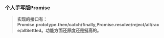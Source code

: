 ### 个人手写版Promise

> **实现的接口有：Promise.prototype.then/catch/finally,Promise.resolve/reject/all/race/allSettled。功能方面还原度还是挺高的。**